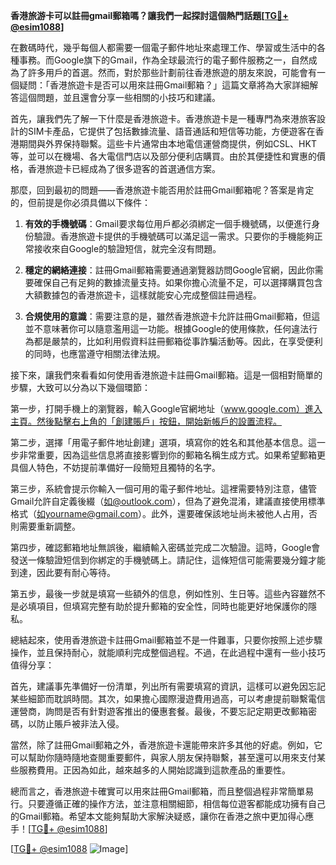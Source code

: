 **香港旅游卡可以註冊gmail郵箱嗎？讓我們一起探討這個熱門話題[[TG💪+ @esim1088](https://t.me/s/esim1088)]**

在數碼時代，幾乎每個人都需要一個電子郵件地址來處理工作、學習或生活中的各種事務。而Google旗下的Gmail，作為全球最流行的電子郵件服務之一，自然成為了許多用戶的首選。然而，對於那些計劃前往香港旅遊的朋友來說，可能會有一個疑問：「香港旅遊卡是否可以用來註冊Gmail郵箱？」這篇文章將為大家詳細解答這個問題，並且還會分享一些相關的小技巧和建議。

首先，讓我們先了解一下什麼是香港旅遊卡。香港旅遊卡是一種專門為來港旅客設計的SIM卡產品，它提供了包括數據流量、語音通話和短信等功能，方便遊客在香港期間與外界保持聯繫。這些卡片通常由本地電信運營商提供，例如CSL、HKT等，並可以在機場、各大電信門店以及部分便利店購買。由於其便捷性和實惠的價格，香港旅遊卡已經成為了很多遊客的首選通信方案。

那麼，回到最初的問題——香港旅遊卡能否用於註冊Gmail郵箱呢？答案是肯定的，但前提是你必須具備以下條件：

1. **有效的手機號碼**：Gmail要求每位用戶都必須綁定一個手機號碼，以便進行身份驗證。香港旅遊卡提供的手機號碼可以滿足這一需求。只要你的手機能夠正常接收來自Google的驗證短信，就完全沒有問題。

2. **穩定的網絡連接**：註冊Gmail郵箱需要通過瀏覽器訪問Google官網，因此你需要確保自己有足夠的數據流量支持。如果你擔心流量不足，可以選擇購買包含大額數據包的香港旅遊卡，這樣就能安心完成整個註冊過程。

3. **合規使用的意識**：需要注意的是，雖然香港旅遊卡允許註冊Gmail郵箱，但這並不意味著你可以隨意濫用這一功能。根據Google的使用條款，任何違法行為都是嚴禁的，比如利用假資料註冊郵箱從事詐騙活動等。因此，在享受便利的同時，也應當遵守相關法律法規。

接下來，讓我們來看看如何使用香港旅遊卡註冊Gmail郵箱。這是一個相對簡單的步驟，大致可以分為以下幾個環節：

第一步，打開手機上的瀏覽器，輸入Google官網地址（www.google.com）進入主頁。然後點擊右上角的「創建賬戶」按鈕，開始新帳戶的設置流程。

第二步，選擇「用電子郵件地址創建」選項，填寫你的姓名和其他基本信息。這一步非常重要，因為這些信息將直接影響到你的郵箱名稱生成方式。如果希望郵箱更具個人特色，不妨提前準備好一段簡短且獨特的名字。

第三步，系統會提示你輸入一個可用的電子郵件地址。這裡需要特別注意，儘管Gmail允許自定義後綴（如@outlook.com），但為了避免混淆，建議直接使用標準格式（如yourname@gmail.com）。此外，還要確保該地址尚未被他人占用，否則需要重新調整。

第四步，確認郵箱地址無誤後，繼續輸入密碼並完成二次驗證。這時，Google會發送一條驗證短信到你綁定的手機號碼上。請記住，這條短信可能需要幾分鐘才能到達，因此要有耐心等待。

第五步，最後一步就是填寫一些額外的信息，例如性別、生日等。這些內容雖然不是必填項目，但填寫完整有助於提升郵箱的安全性，同時也能更好地保護你的隱私。

總結起來，使用香港旅遊卡註冊Gmail郵箱並不是一件難事，只要你按照上述步驟操作，並且保持耐心，就能順利完成整個過程。不過，在此過程中還有一些小技巧值得分享：

首先，建議事先準備好一份清單，列出所有需要填寫的資訊，這樣可以避免因忘記某些細節而耽誤時間。其次，如果擔心國際漫遊費用過高，可以考慮提前聯繫電信運營商，詢問是否有針對遊客推出的優惠套餐。最後，不要忘記定期更改郵箱密碼，以防止賬戶被非法入侵。

當然，除了註冊Gmail郵箱之外，香港旅遊卡還能帶來許多其他的好處。例如，它可以幫助你隨時隨地查閱重要郵件，與家人朋友保持聯繫，甚至還可以用來支付某些服務費用。正因為如此，越來越多的人開始認識到這款產品的重要性。

總而言之，香港旅遊卡確實可以用來註冊Gmail郵箱，而且整個過程非常簡單易行。只要遵循正確的操作方法，並注意相關細節，相信每位遊客都能成功擁有自己的Gmail郵箱。希望本文能夠幫助大家解決疑惑，讓你在香港之旅中更加得心應手！[[TG💪+ @esim1088](https://t.me/s/esim1088)] 

[[TG💪+ @esim1088](https://t.me/s/esim1088) ![Image](https://i.postimg.cc/4NQfJmqS/Snipaste-2025-05-13-00-14-12.png)]